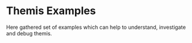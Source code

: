 # Themis Examples

Here gathered set of examples which can help to understand, investigate and debug themis.
